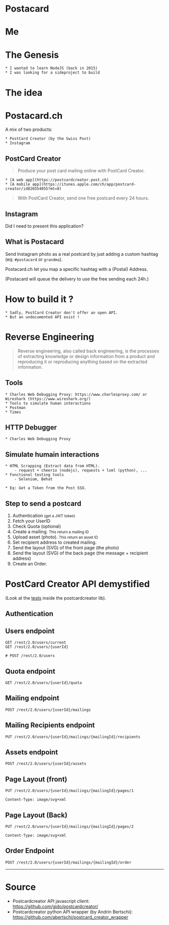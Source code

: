 # Postacard

# Me

# The Genesis

    * I wanted to learn NodeJS (back in 2015)
    * I was looking for a sideproject to build

# The idea


# Postacard.ch
A mix of two products:
    
    * PostCard Creator (by the Swiss Post)
    * Instagram

## PostCard Creator

 > Produce your post card mailing online with PostCard Creator.
 
    * [A web app](https://postcardcreator.post.ch)
    * [A mobile app](https://itunes.apple.com/ch/app/postcard-creator/id820354055?mt=8)

> With PostCard Creator, send one free postcard every 24 hours.


## Instagram
Did I need to present this application?


## What is Postacard
Send Instagram photo as a real postcard by just adding a custom hashtag (eq: <code>#postacard</code> or <code>grandma</code>).

Postacard.ch let you map a specific hashtag with a (Postal) Address.

(Postacard will queue the delivery to use the free sending each 24h.)

# How to build it ?

    * Sadly, PostCard Creator don't offer an open API.
    * But an undocumented API exist !

# Reverse Engineering

> Reverse engineering, also called back engineering, is the processes of extracting knowledge or design information from a product and reproducing it or reproducing anything based on the extracted information.

## Tools
 
    * Charles Web Debugging Proxy: https://www.charlesproxy.com/ or Wireshark (https://www.wireshark.org/)
    * Tools to simulate human interactions
    * Postman
    * Times

## HTTP Debugger
    * Charles Web Debugging Proxy

## Simulate humain interactions
    * HTML Scrapping (Extract data from HTML).
        - request + cheerio (nodejs), requests + lxml (python), ...
    * Fonctional testing tools
        - Selenium, Behat

    * Eq: Get a Token from the Post SSO.


## Step to send a postcard

1. Authentication <small>(get a JWT token)</small>
2. Fetch your UserID
3. Check Quota (optional)
4. Create a mailing. <small>This return a mailing ID</small>
5. Upload asset (photo). <small>This return an asset ID</small>
6. Set recipient address to created mailing.
7. Send the layout (SVG) of the front page (the photo)
8. Send the layout (SVG) of the back page (the message + recipient address)
9. Create an Order.


# PostCard Creator API demystified
(Look at the [tests](https://github.com/gido/postcardcreator/tree/master/spec) inside the postcardcreator lib).

## Authentication

## Users endpoint

    GET /rest/2.0/users/current
    GET /rest/2.0/users/{userId}

    # POST /rest/2.0/users

## Quota endpoint

    GET /rest/2.0/users/{userId}/quota


## Mailing endpoint

    POST /rest/2.0/users/{userId}/mailings

## Mailing Recipients endpoint

    PUT /rest/2.0/users/{userId}/mailings/{mailingId}/recipients

## Assets endpoint
    
    POST /rest/2.0/users/{userId}/assets

## Page Layout (front)

    PUT /rest/2.0/users/{userId}/mailings/{mailingId}/pages/1

    Content-Type: image/svg+xml

## Page Layout (Back)

    PUT /rest/2.0/users/{userId}/mailings/{mailingId}/pages/2

    Content-Type: image/svg+xml

## Order Endpoint

    POST /rest/2.0/users/{userId}/mailings/{mailingId}/order

----

# Source

 * Postcardcreator API javascript client: https://github.com/gido/postcardcreator/
 * Postcardcreator python API wrapper (by Andrin Bertschi): https://github.com/abertschi/postcard_creator_wrapper